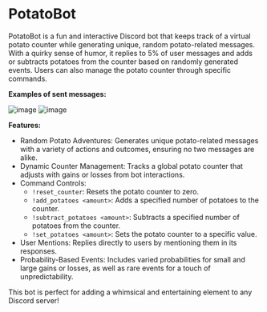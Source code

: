 # **PotatoBot**

PotatoBot is a fun and interactive Discord bot that keeps track of a virtual potato counter while generating unique, random potato-related messages. With a quirky sense of humor, it replies to 5% of user messages and adds or subtracts potatoes from the counter based on randomly generated events. Users can also manage the potato counter through specific commands.

**Examples of sent messages:**

![image](https://github.com/user-attachments/assets/2024176a-3467-45f4-9289-a0cf346c3ae5)
![image](https://github.com/user-attachments/assets/5b32672e-7773-438e-a35e-5dd347026292)



**Features:**

- Random Potato Adventures: Generates unique potato-related messages with a variety of actions and outcomes, ensuring no two messages are alike.
- Dynamic Counter Management: Tracks a global potato counter that adjusts with gains or losses from bot interactions.
- Command Controls:
  - ```!reset_counter```: Resets the potato counter to zero.
  - ```!add_potatoes <amount>```: Adds a specified number of potatoes to the counter.
  - ```!subtract_potatoes <amount>```: Subtracts a specified number of potatoes from the counter.
  - ```!set_potatoes <amount>```: Sets the potato counter to a specific value.
- User Mentions: Replies directly to users by mentioning them in its responses.
- Probability-Based Events: Includes varied probabilities for small and large gains or losses, as well as rare events for a touch of unpredictability.

This bot is perfect for adding a whimsical and entertaining element to any Discord server!
